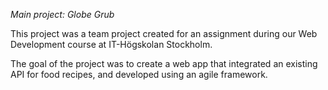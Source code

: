 *Main project: Globe Grub*

This project was a team project created for an assignment during our Web Development course at IT-Högskolan Stockholm.

The goal of the project was to create a web app that integrated an existing API for food recipes, and developed using an agile framework.
